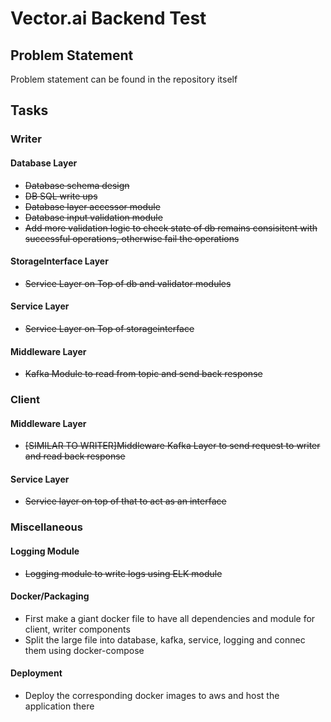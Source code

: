 # Vector.ai Backend Test
## Problem Statement
Problem statement can be found in the repository itself

## Tasks
### Writer
#### Database Layer
* ~~Database schema design~~
* ~~DB SQL write ups~~
* ~~Database layer accessor module~~
* ~~Database input validation module~~
* ~~Add more validation logic to check state of db remains consisitent with successful operations, otherwise fail the operations~~
#### StorageInterface Layer
* ~~Service Layer on Top of db and validator modules~~
#### Service Layer
* ~~Service Layer on Top of storageinterface~~
#### Middleware Layer
* ~~Kafka Module to read from topic and send back response~~
### Client
#### Middleware Layer
* ~~[SIMILAR TO WRITER]Middleware Kafka Layer to send request to writer and read back response~~
#### Service Layer
* ~~Service layer on top of that to act as an interface~~
### Miscellaneous
#### Logging Module
* ~~Logging module to write logs using ELK module~~
#### Docker/Packaging
* First make a giant docker file to have all dependencies and module for client, writer components
* Split the large file into database, kafka, service, logging and connec them using docker-compose
#### Deployment
* Deploy the corresponding docker images to aws and host the application there
